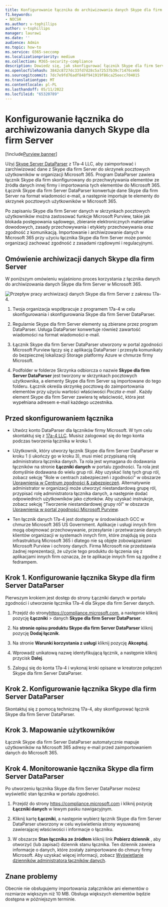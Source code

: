 ```yaml
---
title: Konfigurowanie łącznika do archiwizowania danych Skype dla firm Server w Microsoft 365
f1.keywords:
- NOCSH
ms.author: v-tophillips
author: v-tophillips
manager: laurawi
ms.date: ''
audience: Admin
ms.topic: how-to
ms.service: O365-seccomp
ms.localizationpriority: medium
ms.collection: M365-security-compliance
description: Dowiedz się, jak skonfigurować łącznik Skype dla firm Server DataParser 17a-4 i użyć go do importowania i archiwizowania danych Skype dla firm Server w Microsoft 365.
ms.openlocfilehash: 3842c8727dc33fd7d28c5a72537b39c71476ce66
ms.sourcegitcommit: 7dc7e9fd76adf848f941919f86ca25eecc704015
ms.translationtype: MT
ms.contentlocale: pl-PL
ms.lasthandoff: 05/11/2022
ms.locfileid: "65320789"
---
```

# <a name="set-up-a-connector-to-archive-skype-for-business-server-data"></a>Konfigurowanie łącznika do archiwizowania danych Skype dla firm Server

[!include[Purview banner](../includes/purview-rebrand-banner.md)]

Użyj [Skype Server DataParser](https://www.17a-4.com/skype-server-dataparser/) z 17a-4 LLC, aby zaimportować i zarchiwizować dane z Skype dla firm Server do skrzynek pocztowych użytkowników w organizacji Microsoft 365. Program DataParser zawiera łącznik Skype dla firm skonfigurowany do przechwytywania elementów ze źródła danych innej firmy i importowania tych elementów do Microsoft 365. Łącznik Skype dla firm Server DataParser konwertuje dane Skype dla firm Server na format wiadomości e-mail, a następnie importuje te elementy do skrzynek pocztowych użytkowników w Microsoft 365.

Po zapisaniu Skype dla firm Server danych w skrzynkach pocztowych użytkowników można zastosować funkcje Microsoft Purview, takie jak blokada postępowania sądowego, zbieranie elektronicznych materiałów dowodowych, zasady przechowywania i etykiety przechowywania oraz zgodność z komunikacją. Importowanie i archiwizowanie danych w Microsoft 365 przy użyciu łącznika Skype dla firm Server może pomóc organizacji zachować zgodność z zasadami rządowymi i regulacyjnymi.

## <a name="overview-of-archiving-skype-for-business-server-data"></a>Omówienie archiwizacji danych Skype dla firm Server

W poniższym omówieniu wyjaśniono proces korzystania z łącznika danych do archiwizowania danych Skype dla firm Server w Microsoft 365.

![Przepływ pracy archiwizacji danych Skype dla firm Server z zakresu 17a-4.](../media/SkypeServerDataParserConnectorWorkflow.png)

1. Twoja organizacja współpracuje z programem 17a-4 w celu skonfigurowania i skonfigurowania Skype dla firm Server DataParser.

2. Regularnie Skype dla firm Server elementy są zbierane przez program DataParser. Usługa DataParser konwertuje również zawartość wiadomości na format wiadomości e-mail.

3. Łącznik Skype dla firm Server DataParser utworzony w portal zgodności Microsoft Purview łączy się z aplikacją DataParser i przesyła komunikaty do bezpiecznej lokalizacji Storage platformy Azure w chmurze firmy Microsoft.

4. Podfolder w folderze Skrzynka odbiorcza o nazwie **Skype dla firm Server DataParser** jest tworzony w skrzynkach pocztowych użytkownika, a elementy Skype dla firm Server są importowane do tego folderu. Łącznik określa skrzynkę pocztową do zaimportowania elementów przy użyciu wartości właściwości *Poczta e-mail* . Każdy element Skype dla firm Server zawiera tę właściwość, która jest wypełniana adresem e-mail każdego uczestnika.

## <a name="before-you-set-up-a-connector"></a>Przed skonfigurowaniem łącznika

- Utwórz konto DataParser dla łączników firmy Microsoft. W tym celu skontaktuj się z [17a-4 LLC](https://www.17a-4.com/contact/). Musisz zalogować się do tego konta podczas tworzenia łącznika w kroku 1.

- Użytkownik, który utworzy łącznik Skype dla firm Server DataParser w kroku 1 (i ukończy go w kroku 3), musi mieć przypisaną rolę administratora łącznika danych. Ta rola jest wymagana do dodawania łączników na stronie **Łączniki danych** w portalu zgodności. Ta rola jest domyślnie dodawana do wielu grup ról. Aby uzyskać listę tych grup ról, zobacz sekcję "Role w centrach zabezpieczeń i zgodności" w obszarze [Uprawnienia w Centrum zgodności & zabezpieczeń](../security/office-365-security/permissions-in-the-security-and-compliance-center.md#roles-in-the-security--compliance-center). Alternatywnie administrator w organizacji może utworzyć niestandardową grupę ról, przypisać rolę administratora łącznika danych, a następnie dodać odpowiednich użytkowników jako członków. Aby uzyskać instrukcje, zobacz sekcję "Tworzenie niestandardowej grupy ról" w obszarze [Uprawnienia w portal zgodności Microsoft Purview](microsoft-365-compliance-center-permissions.md#create-a-custom-role-group).

- Ten łącznik danych 17a-4 jest dostępny w środowiskach GCC w chmurze Microsoft 365 US Government. Aplikacje i usługi innych firm mogą obejmować przechowywanie, przesyłanie i przetwarzanie danych klientów organizacji w systemach innych firm, które znajdują się poza infrastrukturą Microsoft 365 i dlatego nie są objęte zobowiązaniami Microsoft Purview i ochrony danych. Firma Microsoft nie przedstawia żadnej reprezentacji, że użycie tego produktu do łączenia się z aplikacjami innych firm oznacza, że te aplikacje innych firm są zgodne z fedrampem.

## <a name="step-1-set-up-a-skype-for-business-server-dataparser-connector"></a>Krok 1. Konfigurowanie łącznika Skype dla firm Server DataParser

Pierwszym krokiem jest dostęp do strony Łączniki danych w portalu zgodności i utworzenie łącznika 17a-4 dla Skype dla firm Server danych.

1. Przejdź do strony<https://compliance.microsoft.com>, a następnie kliknij pozycję **Łączniki** >  danych **Skype dla firm Server DataParser**.

2. Na **stronie opisu produktu Skype dla firm Server DataParser** kliknij pozycję **Dodaj łącznik**.

3. Na stronie **Warunki korzystania z usługi** kliknij pozycję **Akceptuj**.

4. Wprowadź unikatową nazwę identyfikującą łącznik, a następnie kliknij przycisk **Dalej**.

5. Zaloguj się do konta 17a-4 i wykonaj kroki opisane w kreatorze połączeń Skype dla firm Server DataParser.

## <a name="step-2-configure-the-skype-for-business-server-dataparser-connector"></a>Krok 2. Konfigurowanie łącznika Skype dla firm Server DataParser

Skontaktuj się z pomocą techniczną 17a-4, aby skonfigurować łącznik Skype dla firm Server DataParser.

## <a name="step-3-map-users"></a>Krok 3. Mapowanie użytkowników

Łącznik Skype dla firm Server DataParser automatycznie mapuje użytkowników na Microsoft 365 adresy e-mail przed zaimportowaniem danych do Microsoft 365.

## <a name="step-4-monitor-the-skype-for-business-server-dataparser-connector"></a>Krok 4. Monitorowanie łącznika Skype dla firm Server DataParser

Po utworzeniu łącznika Skype dla firm Server DataParser możesz wyświetlić stan łącznika w portalu zgodności.

1. Przejdź do strony <https://compliance.microsoft.com> i kliknij pozycję **Łączniki danych** w lewym pasku nawigacyjnym.

2. Kliknij kartę **Łączniki**, a następnie wybierz łącznik Skype dla firm Server DataParser utworzony w celu wyświetlenia strony wysuwanej zawierającej właściwości i informacje o łączniku.

3. W obszarze **Stan łącznika ze źródłem** kliknij link **Pobierz dziennik** , aby otworzyć (lub zapisać) dziennik stanu łącznika. Ten dziennik zawiera informacje o danych, które zostały zaimportowane do chmury firmy Microsoft. Aby uzyskać więcej informacji, zobacz [Wyświetlanie dzienników administratora łączników danych](data-connector-admin-logs.md).

## <a name="known-issues"></a>Znane problemy

Obecnie nie obsługujemy importowania załączników ani elementów o rozmiarze większym niż 10 MB. Obsługa większych elementów będzie dostępna w późniejszym terminie.
